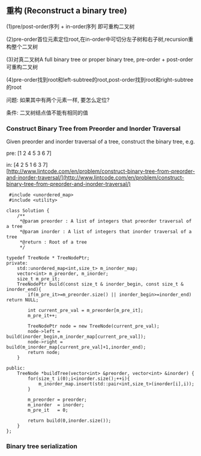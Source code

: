## 重构 \(Reconstruct a binary tree\)

\(1\)pre/post-order序列 + in-order序列 即可重构二叉树

\(2\)pre-order首位元素定位root,在in-order中可切分左子树和右子树,recursion重构整个二叉树

\(3\)对真二叉树A full binary tree or proper binary tree, pre-order + post-order 可重构二叉树

\(4\)pre-order找到root和left-subtree的root,post-order找到root和right-subtree的root

问题: 如果其中有两个元素一样, 要怎么定位?

条件: 二叉树结点值不能有相同的值

### Construct Binary Tree from Preorder and Inorder Traversal

Given preorder and inorder traversal of a tree, construct the binary tree, e.g.

pre: \[1 2 4 5 3 6 7\]

in:   \[4 2 5 1 6 3 7\]  
[http://www.lintcode.com/en/problem/construct-binary-tree-from-preorder-and-inorder-traversal/](http://www.lintcode.com/en/problem/construct-binary-tree-from-preorder-and-inorder-traversal/)

```
 #include <unordered_map>
 #include <utility>

class Solution {
    /**
     *@param preorder : A list of integers that preorder traversal of a tree
     *@param inorder : A list of integers that inorder traversal of a tree
     *@return : Root of a tree
     */

typedef TreeNode * TreeNodePtr; 
private:
    std::unordered_map<int,size_t> m_inorder_map;
    vector<int> m_preorder, m_inorder;
    size_t m_pre_it;
    TreeNodePtr build(const size_t & inorder_begin, const size_t & inorder_end){
        if(m_pre_it>=m_preorder.size() || inorder_begin>=inorder_end) return NULL;

        int current_pre_val = m_preorder[m_pre_it];
        m_pre_it++;

        TreeNodePtr node = new TreeNode(current_pre_val);
        node->left = build(inorder_begin,m_inorder_map[current_pre_val]);
        node->right = build(m_inorder_map[current_pre_val]+1,inorder_end);
        return node;
    }

public:
    TreeNode *buildTree(vector<int> &preorder, vector<int> &inorder) {
        for(size_t i(0);i<inorder.size();++i){
            m_inorder_map.insert(std::pair<int,size_t>(inorder[i],i));
        }

        m_preorder = preorder;
        m_inorder  = inorder;
        m_pre_it   = 0;

        return build(0,inorder.size());
    }
};
```

### Binary tree serialization



